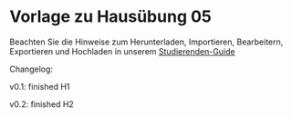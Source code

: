 # Vorlage zu Hausübung 05

Beachten Sie die Hinweise zum Herunterladen, Importieren, Bearbeitern, Exportieren und Hochladen in unserem
[Studierenden-Guide](https://wiki.tudalgo.org/)

Changelog:

v0.1: finished H1

v0.2: finished H2
